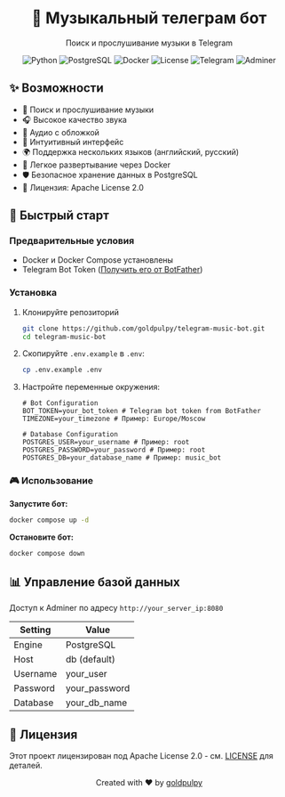 <div align="center">
  <h1>🎵 Музыкальный телеграм бот</h1>
  <p>Поиск и прослушивание музыки в Telegram</p>

![Python](https://img.shields.io/badge/Python-3.11-blue?logo=python)
![PostgreSQL](https://img.shields.io/badge/PostgreSQL-17-blue?logo=postgresql)
![Docker](https://img.shields.io/badge/Docker-compose-blue?logo=docker)
![License](https://img.shields.io/badge/License-Apache%202.0-blue.svg)
![Telegram](https://img.shields.io/badge/Telegram-bot-blue?logo=telegram)
![Adminer](https://img.shields.io/badge/Adminer-blue?logo=adminer)

</div>

## ✨ Возможности

- 🎵 Поиск и прослушивание музыки
- 🎧 Высокое качество звука
- 🌅 Аудио с обложкой
- 📱 Интуитивный интерфейс
- 🌍 Поддержка нескольких языков (английский, русский)
- 🐳 Легкое развертывание через Docker
- 🛡️ Безопасное хранение данных в PostgreSQL
- 📝 Лицензия: Apache License 2.0

## 🚀 Быстрый старт

### Предварительные условия

- Docker и Docker Compose установлены
- Telegram Bot Token ([Получить его от BotFather](https://t.me/botfather))

### Установка

1. Клонируйте репозиторий

   ```bash
   git clone https://github.com/goldpulpy/telegram-music-bot.git
   cd telegram-music-bot
   ```

2. Скопируйте `.env.example` в `.env`:
   ```bash
   cp .env.example .env
   ```
3. Настройте переменные окружения:

   ```env
   # Bot Configuration
   BOT_TOKEN=your_bot_token # Telegram bot token from BotFather
   TIMEZONE=your_timezone # Пример: Europe/Moscow

   # Database Configuration
   POSTGRES_USER=your_username # Пример: root
   POSTGRES_PASSWORD=your_password # Пример: root
   POSTGRES_DB=your_database_name # Пример: music_bot
   ```

### 🎮 Использование

**Запустите бот:**

```bash
docker compose up -d
```

**Остановите бот:**

```bash
docker compose down
```

## 📊 Управление базой данных

Доступ к Adminer по адресу `http://your_server_ip:8080`

| Setting  | Value         |
| -------- | ------------- |
| Engine   | PostgreSQL    |
| Host     | db (default)  |
| Username | your_user     |
| Password | your_password |
| Database | your_db_name  |

## 📝 Лицензия

Этот проект лицензирован под Apache License 2.0 - см. [LICENSE](LICENSE) для деталей.

<div align="center">
  <p>Created with ❤️ by <a href="https://github.com/goldpulpy">goldpulpy</a></p>
</div>
